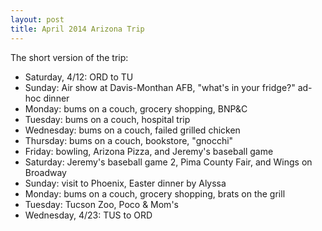 ```yaml
---
layout: post
title: April 2014 Arizona Trip
---
```


The short version of the trip:

- Saturday, 4/12: ORD to TU
- Sunday: Air show at Davis-Monthan AFB, "what's in your fridge?" ad-hoc dinner
- Monday: bums on a couch, grocery shopping, BNP&C
- Tuesday: bums on a couch, hospital trip
- Wednesday: bums on a couch, failed grilled chicken
- Thursday: bums on a couch, bookstore, "gnocchi"
- Friday: bowling, Arizona Pizza, and Jeremy's baseball game
- Saturday: Jeremy's baseball game 2, Pima County Fair, and Wings on Broadway
- Sunday: visit to Phoenix, Easter dinner by Alyssa
- Monday: bums on a couch, grocery shopping, brats on the grill
- Tuesday: Tucson Zoo, Poco & Mom's
- Wednesday, 4/23: TUS to ORD